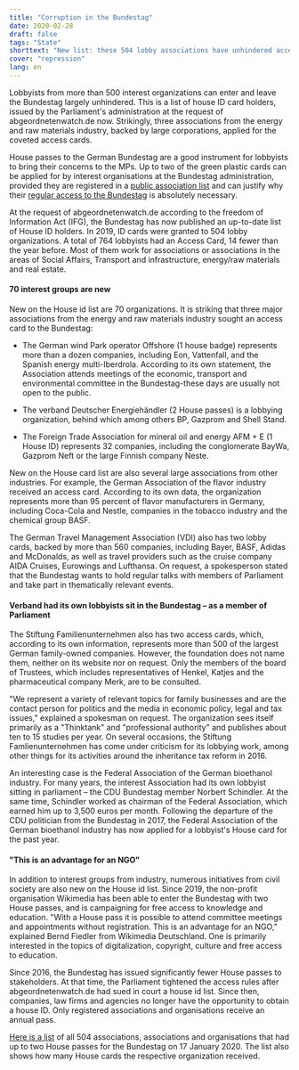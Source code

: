 ```yaml
---
title: "Corruption in the Bundestag"
date: 2020-02-28
draft: false
tags: "State"
shorttext: "New list: these 504 lobby associations have unhindered access to the Bundestag. Why is there always talk of lobbying? Let's call it by name, corruption!"
cover: "repression"
lang: en
---
```


Lobbyists from more than 500 interest organizations can enter and leave the Bundestag largely unhindered. This is a list of house ID card holders, issued by the Parliament's administration at the request of abgeordnetenwatch.de now. Strikingly, three associations from the energy and raw materials industry, backed by large corporations, applied for the coveted access cards.

House passes to the German Bundestag are a good instrument for lobbyists to bring their concerns to the MPs. Up to two of the green plastic cards can be applied for by interest organisations at the Bundestag administration, provided they are registered in a [public association list](/static/downloads/deutscher_bundestag_-_registrierung_von_verbaenden_und_deren_vertretern_-_stand_februar_2020_-_884_seiten.pdf "Aktuelle Fassung der öffentlichen Liste über die Registrierung von Verbänden und deren Vertreter") and can justify why their [regular access to the Bundestag](https://www.abgeordnetenwatch.de/blog/2017-05-11/hunderte-lobbyisten-erhielten-unberechtigten-zugang-zum-bundestag "Hunderte Lobbyisten erhielten unberechtigten Zugang zum Bundestag") is absolutely necessary.

At the request of abgeordnetenwatch.de according to the freedom of Information Act (IFG), the Bundestag has now published an up-to-date list of House ID holders. In 2019, ID cards were granted to 504 lobby organizations. A total of 764 lobbyists had an Access Card, 14 fewer than the year before. Most of them work for associations or associations in the areas of Social Affairs, Transport and infrastructure, energy/raw materials and real estate.

#### 70 interest groups are new

New on the House id list are 70 organizations. It is striking that three major associations from the energy and raw materials industry sought an access card to the Bundestag:

  - The German wind Park operator Offshore (1 house badge) represents more than a dozen companies, including Eon, Vattenfall, and the Spanish energy multi-Iberdrola. According to its own statement, the Association attends meetings of the economic, transport and environmental committee in the Bundestag-these days are usually not open to the public.

  - The verband Deutscher Energiehändler (2 House passes) is a lobbying organization, behind which among others BP, Gazprom and Shell Stand.

  - The Foreign Trade Association for mineral oil and energy AFM + E (1 House ID) represents 32 companies, including the conglomerate BayWa, Gazprom Neft or the large Finnish company Neste.
  
New on the House card list are also several large associations from other industries. For example, the German Association of the flavor industry received an access card. According to its own data, the organization represents more than 95 percent of flavor manufacturers in Germany, including Coca-Cola and Nestle, companies in the tobacco industry and the chemical group BASF.

The German Travel Management Association (VDI) also has two lobby cards, backed by more than 560 companies, including Bayer, BASF, Adidas and McDonalds, as well as travel providers such as the cruise company AIDA Cruises, Eurowings and Lufthansa. On request, a spokesperson stated that the Bundestag wants to hold regular talks with members of Parliament and take part in thematically relevant events.

#### Verband had its own lobbyists sit in the Bundestag – as a member of Parliament

The Stiftung Familienunternehmen also has two access cards, which, according to its own information, represents more than 500 of the largest German family-owned companies. However, the foundation does not name them, neither on its website nor on request. Only the members of the board of Trustees, which includes representatives of Henkel, Katjes and the pharmaceutical company Merk, are to be consulted.

"We represent a variety of relevant topics for family businesses and are the contact person for politics and the media in economic policy, legal and tax issues," explained a spokesman on request. The organization sees itself primarily as a "Thinktank" and "professional authority" and publishes about ten to 15 studies per year. On several occasions, the Stiftung Famlienunternehmen has come under criticism for its lobbying work, among other things for its activities around the inheritance tax reform in 2016.

An interesting case is the Federal Association of the German bioethanol industry. For many years, the interest Association had its own lobbyist sitting in parliament – the CDU Bundestag member Norbert Schindler. At the same time, Schindler worked as chairman of the Federal Association, which earned him up to 3,500 euros per month. Following the departure of the CDU politician from the Bundestag in 2017, the Federal Association of the German bioethanol industry has now applied for a lobbyist's House card for the past year.

#### "This is an advantage for an NGO"

In addition to interest groups from industry, numerous initiatives from civil society are also new on the House id list. Since 2019, the non-profit organisation Wikimedia has been able to enter the Bundestag with two House passes, and is campaigning for free access to knowledge and education. "With a House pass it is possible to attend committee meetings and appointments without registration. This is an advantage for an NGO," explained Bernd Fiedler from Wikimedia Deutschland. One is primarily interested in the topics of digitalization, copyright, culture and free access to education.

Since 2016, the Bundestag has issued significantly fewer House passes to stakeholders. At that time, the Parliament tightened the access rules after abgeordnetenwatch.de had sued in court a house id list. Since then, companies, law firms and agencies no longer have the opportunity to obtain a house ID. Only registered associations and organisations receive an annual pass.

[Here is a list](/static/downloads/korrupisten.txt "Bundestagsausweise von Interessensvertreter:innen von Verbänden") of all 504 associations, associations and organisations that had up to two House passes for the Bundestag on 17 January 2020. The list also shows how many House cards the respective organization received.
